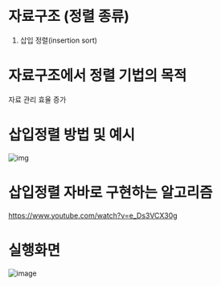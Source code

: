 # 자료구조 (정렬 종류)
1. 삽입 정렬(insertion sort)
# 자료구조에서 정렬 기법의 목적
자료 관리 효율 증가
# 삽입정렬 방법 및 예시
![img](https://user-images.githubusercontent.com/114748934/223014207-f9b61046-fc5e-4097-b474-b56405815a89.gif)
# 삽입정렬 자바로 구현하는 알고리즘
https://www.youtube.com/watch?v=e_Ds3VCX30g
# 실행화면
![image](https://user-images.githubusercontent.com/114748934/223293571-f8019976-d811-4153-9ecd-180377779071.png)
